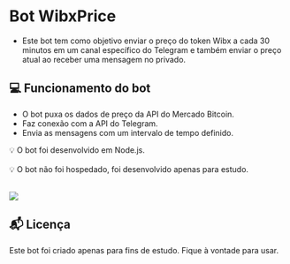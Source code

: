 # Bot WibxPrice
- Este bot tem como objetivo enviar o preço do token Wibx a cada 30 minutos em um canal específico do Telegram e também enviar o preço atual ao receber uma mensagem no privado.

## 💻 Funcionamento do bot

- O bot puxa os dados de preço da API do Mercado Bitcoin.
- Faz conexão com a API do Telegram.
- Envia as mensagens com um intervalo de tempo definido.

💡 O bot foi desenvolvido em Node.js.
 <br/><br/>
💡 O bot não foi hospedado, foi desenvolvido apenas para estudo.
<br/><br/>

![](https://i.imgur.com/6Ryl2bv.png)

## 📬 Licença

Este bot foi criado apenas para fins de estudo. Fique à vontade para usar.
